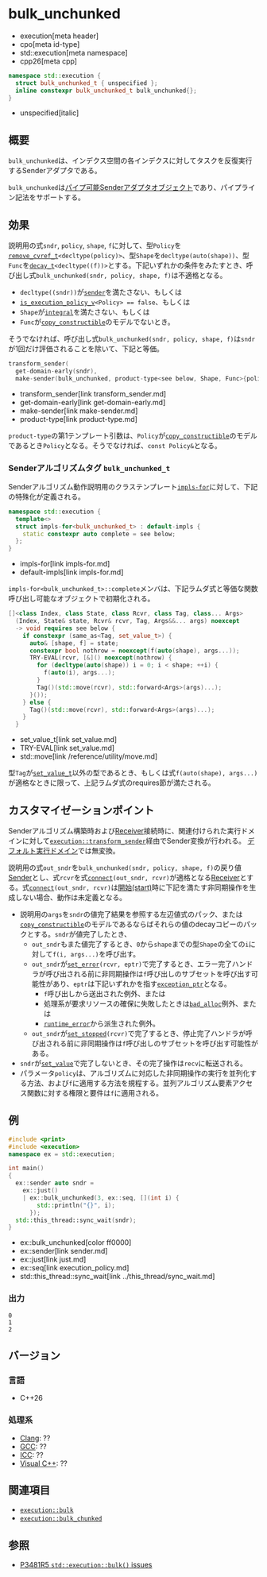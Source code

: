 # bulk_unchunked
* execution[meta header]
* cpo[meta id-type]
* std::execution[meta namespace]
* cpp26[meta cpp]

```cpp
namespace std::execution {
  struct bulk_unchunked_t { unspecified };
  inline constexpr bulk_unchunked_t bulk_unchunked{};
}
```
* unspecified[italic]

## 概要
`bulk_unchunked`は、インデクス空間の各インデクスに対してタスクを反復実行するSenderアダプタである。

`bulk_unchunked`は[パイプ可能Senderアダプタオブジェクト](sender_adaptor_closure.md)であり、パイプライン記法をサポートする。


## 効果
説明用の式`sndr`, `policy`, `shape`, `f`に対して、型`Policy`を[`remove_cvref_t`](/reference/type_traits/remove_cvref.md)`<decltype(policy)>`、型`Shape`を`decltype(auto(shape))`、型`Func`を[`decay_t`](/reference/type_traits/decay.md)`<decltype((f))>`とする。下記いずれかの条件をみたすとき、呼び出し式`bulk_unchunked(sndr, policy, shape, f)`は不適格となる。

- `decltype((sndr))`が[`sender`](sender.md)を満たさない、もしくは
- [`is_execution_policy_v`](../is_execution_policy.md)`<Policy> == false`、もしくは
- `Shape`が[`integral`](/reference/concepts/integral.md)を満たさない、もしくは
- `Func`が[`copy_constructible`](/reference/concepts/copy_constructible.md)のモデルでないとき。

そうでなければ、呼び出し式`bulk_unchunked(sndr, policy, shape, f)`は`sndr`が1回だけ評価されることを除いて、下記と等価。

```cpp
transform_sender(
  get-domain-early(sndr),
  make-sender(bulk_unchunked, product-type<see below, Shape, Func>{policy, shape, f}, sndr))
```
* transform_sender[link transform_sender.md]
* get-domain-early[link get-domain-early.md]
* make-sender[link make-sender.md]
* product-type[link product-type.md]

`product-type`の第1テンプレート引数は、`Policy`が[`copy_constructible`](/reference/concepts/copy_constructible.md)のモデルであるとき`Policy`となる。そうでなければ、`const Policy&`となる。


### Senderアルゴリズムタグ `bulk_unchunked_t`
Senderアルゴリズム動作説明用のクラステンプレート[`impls-for`](impls-for.md)に対して、下記の特殊化が定義される。

```cpp
namespace std::execution {
  template<>
  struct impls-for<bulk_unchunked_t> : default-impls {
    static constexpr auto complete = see below;
  };
}
```
* impls-for[link impls-for.md]
* default-impls[link impls-for.md]

`impls-for<bulk_unchunked_t>::complete`メンバは、下記ラムダ式と等価な関数呼び出し可能なオブジェクトで初期化される。

```cpp
[]<class Index, class State, class Rcvr, class Tag, class... Args>
  (Index, State& state, Rcvr& rcvr, Tag, Args&&... args) noexcept
  -> void requires see below {
    if constexpr (same_as<Tag, set_value_t>) {
      auto& [shape, f] = state;
      constexpr bool nothrow = noexcept(f(auto(shape), args...));
      TRY-EVAL(rcvr, [&]() noexcept(nothrow) {
        for (decltype(auto(shape)) i = 0; i < shape; ++i) {
          f(auto(i), args...);
        }
        Tag()(std::move(rcvr), std::forward<Args>(args)...);
      }());
    } else {
      Tag()(std::move(rcvr), std::forward<Args>(args)...);
    }
  }
```
* set_value_t[link set_value.md]
* TRY-EVAL[link set_value.md]
* std::move[link /reference/utility/move.md]

型`Tag`が[`set_value_t`](set_value.md)以外の型であるとき、もしくは式`f(auto(shape), args...)`が適格なときに限って、上記ラムダ式のrequires節が満たされる。


## カスタマイゼーションポイント
Senderアルゴリズム構築時および[Receiver](receiver.md)接続時に、関連付けられた実行ドメインに対して[`execution::transform_sender`](transform_sender.md)経由でSender変換が行われる。
[デフォルト実行ドメイン](default_domain.md)では無変換。

説明用の式`out_sndr`を`bulk_unchunked(sndr, policy, shape, f)`の戻り値[Sender](sender.md)とし、式`rcvr`を式[`connect`](connect.md)`(out_sndr, rcvr)`が適格となる[Receiver](receiver.md)とする。式[`connect`](connect.md)`(out_sndr, rcvr)`は[開始(start)](start.md)時に下記を満たす非同期操作を生成しない場合、動作は未定義となる。

- 説明用の`args`を`sndr`の値完了結果を参照する左辺値式のパック、または[`copy_constructible`](/reference/concepts/copy_constructible.md)のモデルであるならばそれらの値のdecayコピーのパックとする。`sndr`が値完了したとき、
    - `out_sndr`もまた値完了するとき、`0`から`shape`までの型`Shape`の全ての`i`に対して`f(i, args...)`を呼び出す。
    - `out_sndr`が[`set_error`](set_error.md)`(rcvr, eptr)`で完了するとき、エラー完了ハンドラが呼び出される前に非同期操作は`f`呼び出しのサブセットを呼び出す可能性があり、`eptr`は下記いずれかを指す[`exception_ptr`](/reference/exception/exception_ptr.md)となる。
        - `f`呼び出しから送出された例外、または
        - 処理系が要求リソースの確保に失敗したときは[`bad_alloc`](/reference/new/bad_alloc.md)例外、または
        - [`runtime_error`](/reference/stdexcept.md)から派生された例外。
    - `out_sndr`が[`set_stopped`](set_stopped.md)`(rcvr)`で完了するとき、停止完了ハンドラが呼び出される前に非同期操作は`f`呼び出しのサブセットを呼び出す可能性がある。
- `sndr`が[`set_value`](set_value.md)で完了しないとき、その完了操作は`recv`に転送される。
- パラメータ`policy`は、アルゴリズムに対応した非同期操作の実行を並列化する方法、および`f`に適用する方法を規程する。並列アルゴリズム要素アクセス関数に対する権限と要件は`f`に適用される。


## 例
```cpp example
#include <print>
#include <execution>
namespace ex = std::execution;

int main()
{
  ex::sender auto sndr =
    ex::just()
    | ex::bulk_unchunked(3, ex::seq, [](int i) {
        std::println("{}", i);
      });
  std::this_thread::sync_wait(sndr);
}
```
* ex::bulk_unchunked[color ff0000]
* ex::sender[link sender.md]
* ex::just[link just.md]
* ex::seq[link execution_policy.md]
* std::this_thread::sync_wait[link ../this_thread/sync_wait.md]

### 出力
```
0
1
2
```


## バージョン
### 言語
- C++26

### 処理系
- [Clang](/implementation.md#clang): ??
- [GCC](/implementation.md#gcc): ??
- [ICC](/implementation.md#icc): ??
- [Visual C++](/implementation.md#visual_cpp): ??


## 関連項目
- [`execution::bulk`](bulk.md)
- [`execution::bulk_chunked`](bulk_chunked.md)


## 参照
- [P3481R5 `std::execution::bulk()` issues](https://open-std.org/jtc1/sc22/wg21/docs/papers/2025/p3481r5.html)
